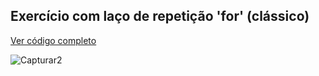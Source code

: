 ## Exercício com laço de repetição 'for' (clássico)
[Ver código completo](https://github.com/izabelydev/javascript-aulas/tree/main/32-estrutura-repeticao/exercicio-forClassico)

![Capturar2](https://github.com/izabelydev/javascript-aulas/assets/132600516/e3faec56-9def-4f74-999b-27f60fa4ffe8)

